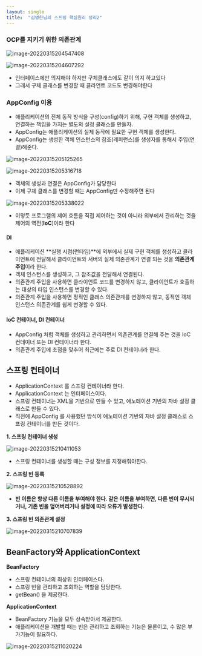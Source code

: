 ```yaml
---
layout: single
title:  "김영한님의 스프링 핵심원리 정리2"
---
```


### OCP를 지키기 위한 의존관계

![image-20220315204547408](C:\Users\HOME\AppData\Roaming\Typora\typora-user-images\image-20220315204547408.png)

![image-20220315204607292](C:\Users\HOME\AppData\Roaming\Typora\typora-user-images\image-20220315204607292.png)

- 인터페이스에만 의지해야 하지만 구체클래스에도 같이 의지 하고있다
- 그래서 구체 클래스를 변경할 때 클라언트 코드도 변경해야한다



### AppConfig 이용

- 애플리케이션의 전체 동작 방식을 구성(config)하기 위해, 구현 객체를 생성하고, 연결하는 책임을 가지는
  별도의 설정 클래스를 만들자.
- AppConfig는 애플리케이션의 실제 동작에 필요한 구현 객체를 생성한다.
- AppConfig는 생성한 객체 인스턴스의 참조(레퍼런스)를 생성자를 통해서 주입(연결)해준다.

![image-20220315205125265](C:\Users\HOME\AppData\Roaming\Typora\typora-user-images\image-20220315205125265.png)

![image-20220315205316718](C:\Users\HOME\AppData\Roaming\Typora\typora-user-images\image-20220315205316718.png)

- 객체의 생성과 연결은 AppConfig가 담당한다
- 이제 구체 클래스를 변경할 때는 AppConfig만 수정해주면 된다

![image-20220315205338022](C:\Users\HOME\AppData\Roaming\Typora\typora-user-images\image-20220315205338022.png)

- 이렇듯 프로그램의 제어 흐름을 직접 제어하는 것이 아니라 외부에서 관리하는 것을 제어의 역전(**IoC**)이라 한다

####  DI

- 애플리케이션 **실행 시점(런타임)**에 외부에서 실제 구현 객체를 생성하고 클라이언트에 전달해서
  클라이언트와 서버의 실제 의존관계가 연결 되는 것을 **의존관계 주입**이라 한다.
- 객체 인스턴스를 생성하고, 그 참조값을 전달해서 연결된다.
- 의존관계 주입을 사용하면 클라이언트 코드를 변경하지 않고, 클라이언트가 호출하는 대상의 타입
  인스턴스를 변경할 수 있다.
- 의존관계 주입을 사용하면 정적인 클래스 의존관계를 변경하지 않고, 동적인 객체 인스턴스 의존관계를
  쉽게 변경할 수 있다.

#### IoC 컨테이너, DI 컨테이너

- AppConfig 처럼 객체를 생성하고 관리하면서 의존관계를 연결해 주는 것을
  IoC 컨테이너 또는 DI 컨테이너라 한다.
- 의존관계 주입에 초점을 맞추어 최근에는 주로 DI 컨테이너라 한다.



## 스프링 컨테이너 

- ApplicationContext 를 스프링 컨테이너라 한다.
- ApplicationContext 는 인터페이스이다.
- 스프링 컨테이너는 XML을 기반으로 만들 수 있고, 애노테이션 기반의 자바 설정 클래스로 만들 수 있다.
- 직전에 AppConfig 를 사용했던 방식이 애노테이션 기반의 자바 설정 클래스로 스프링 컨테이너를 만든
  것이다.

**1.  스프링 컨테이너 생성**

![image-20220315210411053](C:\Users\HOME\AppData\Roaming\Typora\typora-user-images\image-20220315210411053.png)

- 스프링 컨테이너를 생성할 때는 구성 정보를 지정해줘야한다.

**2.  스프링 빈 등록**

![image-20220315210528892](C:\Users\HOME\AppData\Roaming\Typora\typora-user-images\image-20220315210528892.png)

-  **빈 이름은 항상 다른 이름을 부여해야 한다. 같은 이름을 부여하면, 다른 빈이 무시되거나, 기존 빈을
  덮어버리거나 설정에 따라 오류가 발생한다.**

**3.  스프링 빈 의존관계 설정**

![image-20220315210707839](C:\Users\HOME\AppData\Roaming\Typora\typora-user-images\image-20220315210707839.png)

## BeanFactory와 ApplicationContext

**BeanFactory**

- 스프링 컨테이너의 최상위 인터페이스다.
- 스프링 빈을 관리하고 조회하는 역할을 담당한다.
- getBean() 을 제공한다.



**ApplicationContext**

- BeanFactory 기능을 모두 상속받아서 제공한다.
- 애플리케이션을 개발할 때는 빈은 관리하고 조회하는 기능은 물론이고, 수 많은 부가기능이 필요하다. 

![image-20220315211020224](C:\Users\HOME\AppData\Roaming\Typora\typora-user-images\image-20220315211020224.png)